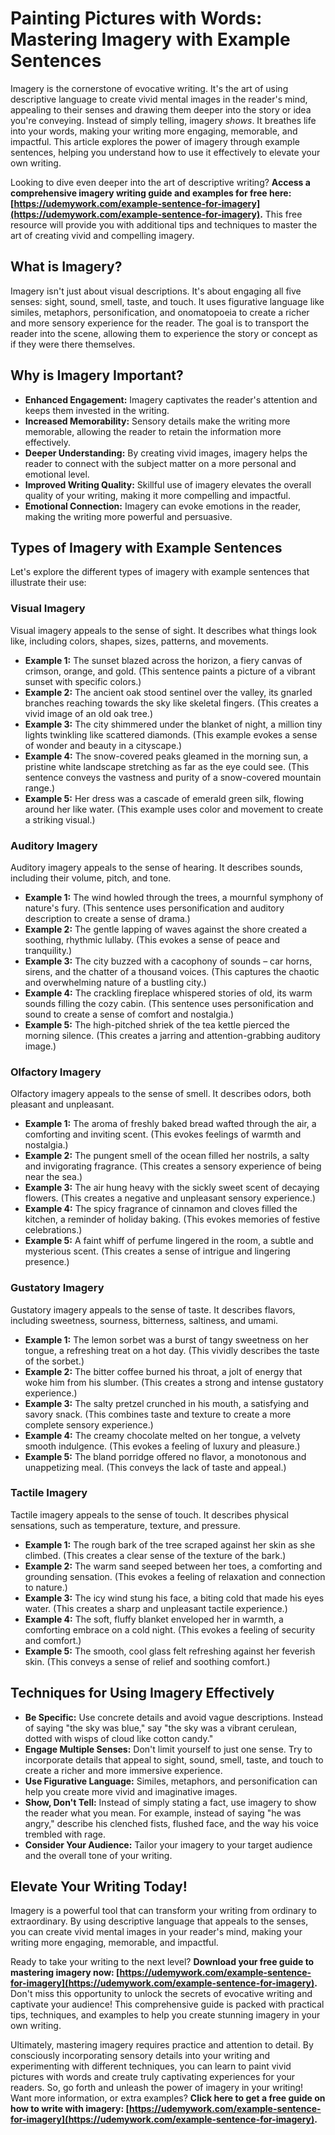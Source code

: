 # Painting Pictures with Words: Mastering Imagery with Example Sentences

Imagery is the cornerstone of evocative writing. It's the art of using descriptive language to create vivid mental images in the reader's mind, appealing to their senses and drawing them deeper into the story or idea you're conveying. Instead of simply telling, imagery *shows*. It breathes life into your words, making your writing more engaging, memorable, and impactful. This article explores the power of imagery through example sentences, helping you understand how to use it effectively to elevate your own writing.

Looking to dive even deeper into the art of descriptive writing? **Access a comprehensive imagery writing guide and examples for free here: [https://udemywork.com/example-sentence-for-imagery](https://udemywork.com/example-sentence-for-imagery).** This free resource will provide you with additional tips and techniques to master the art of creating vivid and compelling imagery.

## What is Imagery?

Imagery isn't just about visual descriptions. It's about engaging all five senses: sight, sound, smell, taste, and touch. It uses figurative language like similes, metaphors, personification, and onomatopoeia to create a richer and more sensory experience for the reader. The goal is to transport the reader into the scene, allowing them to experience the story or concept as if they were there themselves.

## Why is Imagery Important?

*   **Enhanced Engagement:** Imagery captivates the reader's attention and keeps them invested in the writing.
*   **Increased Memorability:** Sensory details make the writing more memorable, allowing the reader to retain the information more effectively.
*   **Deeper Understanding:** By creating vivid images, imagery helps the reader to connect with the subject matter on a more personal and emotional level.
*   **Improved Writing Quality:** Skillful use of imagery elevates the overall quality of your writing, making it more compelling and impactful.
*   **Emotional Connection:** Imagery can evoke emotions in the reader, making the writing more powerful and persuasive.

## Types of Imagery with Example Sentences

Let's explore the different types of imagery with example sentences that illustrate their use:

### Visual Imagery

Visual imagery appeals to the sense of sight. It describes what things look like, including colors, shapes, sizes, patterns, and movements.

*   **Example 1:** The sunset blazed across the horizon, a fiery canvas of crimson, orange, and gold. (This sentence paints a picture of a vibrant sunset with specific colors.)
*   **Example 2:** The ancient oak stood sentinel over the valley, its gnarled branches reaching towards the sky like skeletal fingers. (This creates a vivid image of an old oak tree.)
*   **Example 3:** The city shimmered under the blanket of night, a million tiny lights twinkling like scattered diamonds. (This example evokes a sense of wonder and beauty in a cityscape.)
*   **Example 4:** The snow-covered peaks gleamed in the morning sun, a pristine white landscape stretching as far as the eye could see. (This sentence conveys the vastness and purity of a snow-covered mountain range.)
*   **Example 5:** Her dress was a cascade of emerald green silk, flowing around her like water. (This example uses color and movement to create a striking visual.)

### Auditory Imagery

Auditory imagery appeals to the sense of hearing. It describes sounds, including their volume, pitch, and tone.

*   **Example 1:** The wind howled through the trees, a mournful symphony of nature's fury. (This sentence uses personification and auditory description to create a sense of drama.)
*   **Example 2:** The gentle lapping of waves against the shore created a soothing, rhythmic lullaby. (This evokes a sense of peace and tranquility.)
*   **Example 3:** The city buzzed with a cacophony of sounds – car horns, sirens, and the chatter of a thousand voices. (This captures the chaotic and overwhelming nature of a bustling city.)
*   **Example 4:** The crackling fireplace whispered stories of old, its warm sounds filling the cozy cabin. (This sentence uses personification and sound to create a sense of comfort and nostalgia.)
*   **Example 5:** The high-pitched shriek of the tea kettle pierced the morning silence. (This creates a jarring and attention-grabbing auditory image.)

### Olfactory Imagery

Olfactory imagery appeals to the sense of smell. It describes odors, both pleasant and unpleasant.

*   **Example 1:** The aroma of freshly baked bread wafted through the air, a comforting and inviting scent. (This evokes feelings of warmth and nostalgia.)
*   **Example 2:** The pungent smell of the ocean filled her nostrils, a salty and invigorating fragrance. (This creates a sensory experience of being near the sea.)
*   **Example 3:** The air hung heavy with the sickly sweet scent of decaying flowers. (This creates a negative and unpleasant sensory experience.)
*   **Example 4:** The spicy fragrance of cinnamon and cloves filled the kitchen, a reminder of holiday baking. (This evokes memories of festive celebrations.)
*   **Example 5:** A faint whiff of perfume lingered in the room, a subtle and mysterious scent. (This creates a sense of intrigue and lingering presence.)

### Gustatory Imagery

Gustatory imagery appeals to the sense of taste. It describes flavors, including sweetness, sourness, bitterness, saltiness, and umami.

*   **Example 1:** The lemon sorbet was a burst of tangy sweetness on her tongue, a refreshing treat on a hot day. (This vividly describes the taste of the sorbet.)
*   **Example 2:** The bitter coffee burned his throat, a jolt of energy that woke him from his slumber. (This creates a strong and intense gustatory experience.)
*   **Example 3:** The salty pretzel crunched in his mouth, a satisfying and savory snack. (This combines taste and texture to create a more complete sensory experience.)
*   **Example 4:** The creamy chocolate melted on her tongue, a velvety smooth indulgence. (This evokes a feeling of luxury and pleasure.)
*   **Example 5:** The bland porridge offered no flavor, a monotonous and unappetizing meal. (This conveys the lack of taste and appeal.)

### Tactile Imagery

Tactile imagery appeals to the sense of touch. It describes physical sensations, such as temperature, texture, and pressure.

*   **Example 1:** The rough bark of the tree scraped against her skin as she climbed. (This creates a clear sense of the texture of the bark.)
*   **Example 2:** The warm sand seeped between her toes, a comforting and grounding sensation. (This evokes a feeling of relaxation and connection to nature.)
*   **Example 3:** The icy wind stung his face, a biting cold that made his eyes water. (This creates a sharp and unpleasant tactile experience.)
*   **Example 4:** The soft, fluffy blanket enveloped her in warmth, a comforting embrace on a cold night. (This evokes a feeling of security and comfort.)
*   **Example 5:** The smooth, cool glass felt refreshing against her feverish skin. (This conveys a sense of relief and soothing comfort.)

## Techniques for Using Imagery Effectively

*   **Be Specific:** Use concrete details and avoid vague descriptions. Instead of saying "the sky was blue," say "the sky was a vibrant cerulean, dotted with wisps of cloud like cotton candy."
*   **Engage Multiple Senses:** Don't limit yourself to just one sense. Try to incorporate details that appeal to sight, sound, smell, taste, and touch to create a richer and more immersive experience.
*   **Use Figurative Language:** Similes, metaphors, and personification can help you create more vivid and imaginative images.
*   **Show, Don't Tell:** Instead of simply stating a fact, use imagery to show the reader what you mean. For example, instead of saying "he was angry," describe his clenched fists, flushed face, and the way his voice trembled with rage.
*   **Consider Your Audience:** Tailor your imagery to your target audience and the overall tone of your writing.

## Elevate Your Writing Today!

Imagery is a powerful tool that can transform your writing from ordinary to extraordinary. By using descriptive language that appeals to the senses, you can create vivid mental images in your reader's mind, making your writing more engaging, memorable, and impactful.

Ready to take your writing to the next level? **Download your free guide to mastering imagery now: [https://udemywork.com/example-sentence-for-imagery](https://udemywork.com/example-sentence-for-imagery).** Don't miss this opportunity to unlock the secrets of evocative writing and captivate your audience! This comprehensive guide is packed with practical tips, techniques, and examples to help you create stunning imagery in your own writing.

Ultimately, mastering imagery requires practice and attention to detail. By consciously incorporating sensory details into your writing and experimenting with different techniques, you can learn to paint vivid pictures with words and create truly captivating experiences for your readers. So, go forth and unleash the power of imagery in your writing! Want more information, or extra examples? **Click here to get a free guide on how to write with imagery: [https://udemywork.com/example-sentence-for-imagery](https://udemywork.com/example-sentence-for-imagery).**
